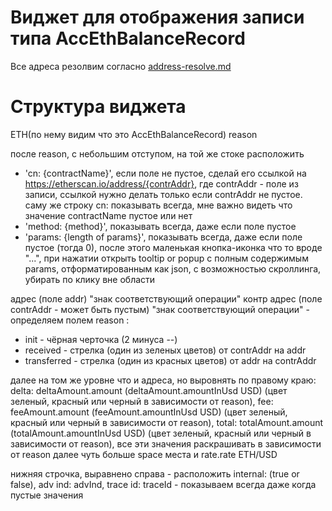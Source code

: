 # Виджет для отображения записи типа AccEthBalanceRecord

Все адреса резолвим согласно [address-resolve.md](address-resolve.md)

# Структура виджета

ETH(по нему видим что это AccEthBalanceRecord) reason

после reason, с небольшим отступом, на той же стоке расположить

- 'cn: {contractName}', если поле не пустое, сделай его ссылкой на https://etherscan.io/address/{contrAddr}, где
  contrAddr - поле из записи, ссылкой нужно делать только если contrAddr не пустое.
  саму же строку cn: показывать всегда, мне важно видеть что значение contractName пустое или нет
- 'method: {method}', показывать всегда, даже если поле пустое
- 'params: {length of params}', показывать всегда, даже если поле пустое (тогда 0), после этого маленькая кнопка-иконка
  что то вроде "...", при нажатии открыть tooltip or popup с полным содержимым params, отформатированным как json, с
  возможностью скроллинга, убирать по клику вне области

адрес (поле addr)  "знак соответствующий операции" контр адрес (поле contrAddr - может быть пустым)
"знак соответствующий операции" - определяем полем reason :

- init - чёрная черточка (2 минуса --)
- received - стрелка (один из зеленых цветов) от contrAddr на addr
- transferred - стрелка (один из красных цветов) от addr на contrAddr

далее на том же уровне что и адреса, но выровнять по правому краю:
delta: deltaAmount.amount (deltaAmount.amountInUsd USD) (цвет зеленый, красный или черный в зависимости от reason),
fee: feeAmount.amount (feeAmount.amountInUsd USD) (цвет зеленый, красный или черный в зависимости от reason),
total: totalAmount.amount (totalAmount.amountInUsd USD) (цвет зеленый, красный или черный в зависимости от reason),
все эти значения раскрашивать в зависимости от reason
далее чуть больше space места и rate.rate ETH/USD

нижняя строчка, выравнено справа - расположить internal: (true or false), adv ind: advInd, trace id: traceId -
показываем всегда даже когда пустые значения

